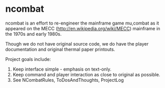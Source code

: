 ncombat
=======
ncombat is an effort to re-engineer the mainframe game mu,combat as it appeared on the MECC (http://en.wikipedia.org/wiki/MECC) mainframe in the 1970s and early 1980s.

Though we do not have original source code, we do have the player documentation and original thermal paper printouts.

Project goals include:

1. Keep interface simple - emphasis on text-only.
2. Keep command and player interaction as close to original as possible.
3. See NCombatRules, ToDosAndThoughts, ProjectLog
